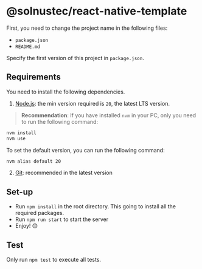 # @solnustec/react-native-template

First, you need to change the project name in the following files:

- `package.json`
- `README.md`

Specify the first version of this project in `package.json`.

## Requirements

You need to install the following dependencies.

1. [Node.js](https://nodejs.org/en): the min version required is `20`,
   the latest LTS version.

> **Recommendation**:
> If you have installed `nvm` in your PC, only you need to run the following command:

```sh
nvm install
nvm use
```

To set the default version, you can run the following command:

```sh
nvm alias default 20
```

2. [Git](https://git-scm.com/): recommended in the latest version

## Set-up

- Run `npm install` in the root directory. This going to install all
  the required packages.
- Run `npm run start` to start the server
- Enjoy! 😊

## Test

Only run `npm test` to execute all tests.
